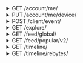 <details>
<summary>GET /account/me/</summary>
Get information about the logged in account

__headers__

|name|value|required|
| - | - | - |
|authorization|The token returned when logging in or creating an account|True|
|user-agent|The user agent of the device using this app|False|

__responses__

- 200 - Account fetched
Account fetched

The account information of the logged in user was fetched

```JSON
{
    "data": {
        "account": {
            "backgroundColor": "#000000         <Account background color",
            "followerCount": "0                 <Subscribers of this account>",
            "followingCount": "0                <Subscriptions of this account>",
            "foregroundColor": "#CCD6E9         <Account foreground color",
            "id": "                             <account id>",
            "isChannel": "false                 <Is this user a channel?>",
            "isDeactivated": "false             <Did this user deactivate their account?>",
            "isRegistered": "true               <Is this user registered?>",
            "isSuspended": "false               <Is this account suspended?>",
            "loopCount": "0                     <Total loops played of this account>",
            "loopsConsumedCount": "0            <Total loops played by this account>",
            "registrationDate": "1580272854     <Account creation Unix timestamp>",
            "username": "robotter               <Account username>"
        }
    },
    "success": 1
}
```

- 401 - Unauthorized
Unauthorized

Unauthorized to make request, either because the authorization header is incorrect or missing


</details>


<details>
<summary>PUT /account/me/device/</summary>
Give byte information about this device

__headers__

|name|value|required|
| - | - | - |
|authorization|The token returned when logging in or creating an account|True|
|user-agent|The user agent of the device using this app|False|

```JSON
{
    "applicationID": "co.byte  <Seems to accept arbitrary strings>",
    "deviceToken": "...        <Device token. Appears to be generated by the app, seems to accept an arbitrary string>",
    "deviceType": "android     <Only android seems to work. iOS / Apple string unknown>"
}
```

__responses__

- 200 - Device info accepted
Device info accepted

The device info sent is correct and was accepted

```JSON
{
    "data": {},
    "success": 1
}
```

- 200:1404 - Device info incorrect
Device info incorrect

The device info sent is malformed

```JSON
{
    "error": {
        "code": 1404,
        "message": "invalid device type"
    },
    "success": 0
}
```

- 401 - Unauthorized
Unauthorized

Unauthorized to make request, either because the authorization header is incorrect or missing


</details>


<details>
<summary>POST /client/event/</summary>
Likely has to do with event tracking. Appears to always ratelimit me

__headers__

|name|value|required|
| - | - | - |
|authorization|The token returned when logging in or creating an account|True|
|user-agent|The user agent of the device using this app|False|

__responses__

- 200 - Event accepted
Event accepted

The recorded event was accepted and recorded

```JSON
{
    "data": {},
    "success": 1
}
```

- 401 - Unauthorized
Unauthorized

Unauthorized to make request, either because the authorization header is incorrect or missing


</details>


<details>
<summary>GET /explore/</summary>
Get possible explore feeds

__headers__

|name|value|required|
| - | - | - |
|authorization|The token returned when logging in or creating an account|True|
|user-agent|The user agent of the device using this app|False|

__responses__

- 200 - Explore cards recieved
Explore cards recieved

The current explore cards have been fetched

```JSON
{
    "data": {
        "layout": [
            {
                "background": {
                    "color": "#00BBDB           <Card background color>",
                    "type": "image              <Card background type>",
                    "url": "...                 <Background image link, if any such background>"
                },
                "description": "null            <Card description, if any>",
                "header": {
                    "backgroundColor": "null    <Header background color>",
                    "color": "null              <Header color>",
                    "title": "Popular Now       <Header title>"
                },
                "icon": "null                   <Icon link, if any such icon>",
                "sponsored": "false             <Is this sponsored? Ads appear to not yet be implemented>",
                "title": {
                    "backgroundColor": "null    <Appears to always be nil>",
                    "color": "#ffffff           <Title color>",
                    "title": "Popular Now       <Title title>"
                },
                "type": "large                  <Card display type, observed include [image, large, medium]",
                "uri": "byte://...              <Byte-handleable endpoint. byte:// can be subbed for the api's baseurl>"
            }
        ]
    },
    "success": 1
}
```

- 401 - Unauthorized
Unauthorized

Unauthorized to make request, either because the authorization header is incorrect or missing


</details>


<details>
<summary>GET /feed/global/</summary>
Get data from the global feed

__headers__

|name|value|required|
| - | - | - |
|authorization|The token returned when logging in or creating an account|True|
|user-agent|The user agent of the device using this app|False|

__responses__

- 200 - Feed Data Fetched
Feed Data Fetched

A slice of data was fetched from the globla feed

```JSON
{
    "data": {
        "accounts": {
            "   <Account id>": {
                "avatarURL": "...                       <Account pfp link>",
                "backgroundColor": "#000000             <Account background color",
                "bio": "...                             <Account bio>",
                "displayName": "...                     <Non-unique display name>",
                "followerCount": "0                     <Subscribers of this account>",
                "followingCount": "0                    <Subscriptions of this account>",
                "foregroundColor": "#CCD6E9             <Account foreground color",
                "id": "                                 <Account id, should match the above key>",
                "isChannel": "false                     <Is this user a channel?>",
                "isDeactivated": "false                 <Did this user deactivate their account?>",
                "isRegistered": "true                   <Is this user registered?>",
                "isSuspended": "false                   <Is this account suspended?>",
                "loopCount": "0                         <Total loops played of this account>",
                "loopsConsumedCount": "0                <Total loops played by this account>",
                "registrationDate": "1580272854         <Account creation Unix timestamp>",
                "username": "robotter                   <Account username>"
            }
        },
        "posts": [
            {
                "allowCuration": "true                  <May this post be curated?>",
                "allowRemix": "false                    <May this post be remixed?>",
                "authorID": "...                        <ID that points to the post author",
                "caption": "                            <Post caption>",
                "commentCount": "0                      <Total comment count>",
                "commentCursor": "...                   <Comment pagination cursor>",
                "comments": [
                    {
                        "authorID": "...                <Comment author id>",
                        "body": "...                    <Comment body",
                        "date": "1580273915             <Comment creation timestamp>",
                        "id": "...                      <Comment id. In the format post_id-unique_id",
                        "mentions": "[...]              <Mentions in this comment>",
                        "postID": "...                  <ID of this post>"
                    }
                ],
                "date": "1580274189                     <Post create timestamp>",
                "id": "...                              <ID that points to this post>",
                "likeCount": "0                         <Total like count>",
                "likedByMe": "false                     <Was this liked by the authed user?>",
                "loopCount": "0                         <Total loops played of this video>",
                "mentions": [
                    {
                        "accountID": "...               <Account mentioned>",
                        "byteRange": {
                            "start": "10                <Unknown>",
                            "stop": "15                 <Unknown, same length as range>"
                        },
                        "range": {
                            "start": "8                 <Mention substring start>",
                            "stop": "13                 <Mention substring end>"
                        },
                        "text": "@byte                  <Mention text>",
                        "username": "byte               <Username mentioned"
                    }
                ],
                "rebytedByMe": "false                   <Was this rebyted by the authed user?>",
                "thumbSrc": "...                        <Video thumbnail link>",
                "type": "0                              <Unknown use>",
                "videoSrc": "...                        <Video link>"
            }
        ],
        "cursor": "...                                  <Likely pagination cursor>"
    },
    "success": 1
}
```

- 401 - Unauthorized
Unauthorized

Unauthorized to make request, either because the authorization header is incorrect or missing


</details>


<details>
<summary>GET /feed/popular/v2/</summary>
Get a slice of posts in the popular feed.
These posts are mostly based on raw popularity, with little to no algorithmic influence.
This is different than the /v3/ endpoint, which is an algorithm based feed for some user


__headers__

|name|value|required|
| - | - | - |
|authorization|The token returned when logging in or creating an account|True|
|user-agent|The user agent of the device using this app|False|

__responses__

- 200 - Feed slice fetched
Feed slice fetched

A slice of posts of this feed were fetched with usermap data

```JSON
{
    "data": {
        "accounts": "{...}  <id -> user map>",
        "posts": "[...]     <Array of posts>",
        "cursor": "...      <Pagination cursor>",
        "<->": "            <Only some feeds have cursors, sometimes>"
    },
    "success": 1
}
```

- 401 - Unauthorized
Unauthorized

Unauthorized to make request, either because the authorization header is incorrect or missing


</details>


<details>
<summary>GET /timeline/</summary>
Get posts in the timeline of the authed user

__headers__

|name|value|required|
| - | - | - |
|authorization|The token returned when logging in or creating an account|True|
|user-agent|The user agent of the device using this app|False|

__responses__

- 200 - Timeline feed slice fetched
Timeline feed slice fetched

A slice of the timeline feed was fetched

```JSON
{
    "data": {
        "accounts": "{...}  <id -> user map>",
        "posts": "[...]     <Array of posts>",
        "cursor": "...      <Pagination cursor>",
        "<->": "            <Only some feeds have cursors, sometimes>"
    },
    "success": 1
}
```

- 401 - Unauthorized
Unauthorized

Unauthorized to make request, either because the authorization header is incorrect or missing


</details>


<details>
<summary>GET /timeline/rebytes/</summary>
Posts that have been rebyted into your timeline.
Essentially post objects wrapped in rebyte info, with the regular id -> user table in feeds


__headers__

|name|value|required|
| - | - | - |
|authorization|The token returned when logging in or creating an account|True|
|user-agent|The user agent of the device using this app|False|

__responses__

- 200 - Rebyte feed slice fetched
Rebyte feed slice fetched

A slice of rebytes relevant to the authed user were fetched

```JSON
{
    "data": {
        "accounts": "{...}                                  <id -> account object map>",
        "rebytes": [
            {
                "authorID": "...                            <Rebyter id>",
                "date": "1580240837                         <Rebyte timestamp>",
                "id": "...                                  <Rebyte id>",
                "post": {
                    "allowCuration": "true                  <May this post be curated?>",
                    "allowRemix": "false                    <May this post be remixed?>",
                    "authorID": "...                        <ID that points to the post author",
                    "caption": "                            <Post caption>",
                    "commentCount": "0                      <Total comment count>",
                    "commentCursor": "...                   <Comment pagination cursor>",
                    "comments": [
                        {
                            "authorID": "...                <Comment author id>",
                            "body": "...                    <Comment body",
                            "date": "1580273915             <Comment creation timestamp>",
                            "id": "...                      <Comment id. In the format post_id-unique_id",
                            "mentions": "[...]              <Mentions in this comment>",
                            "postID": "...                  <ID of this post>"
                        }
                    ],
                    "date": "1580274189                     <Post create timestamp>",
                    "id": "...                              <ID that points to this post>",
                    "likeCount": "0                         <Total like count>",
                    "likedByMe": "false                     <Was this liked by the authed user?>",
                    "loopCount": "0                         <Total loops played of this video>",
                    "mentions": [
                        {
                            "accountID": "...               <Account mentioned>",
                            "byteRange": {
                                "start": "10                <Unknown>",
                                "stop": "15                 <Unknown, same length as range>"
                            },
                            "range": {
                                "start": "8                 <Mention substring start>",
                                "stop": "13                 <Mention substring end>"
                            },
                            "text": "@byte                  <Mention text>",
                            "username": "byte               <Username mentioned"
                        }
                    ],
                    "rebytedByMe": "false                   <Was this rebyted by the authed user?>",
                    "thumbSrc": "...                        <Video thumbnail link>",
                    "type": "0                              <Unknown use>",
                    "videoSrc": "...                        <Video link>"
                }
            }
        ]
    },
    "success": 1
}
```

- 401 - Unauthorized
Unauthorized

Unauthorized to make request, either because the authorization header is incorrect or missing


</details>

